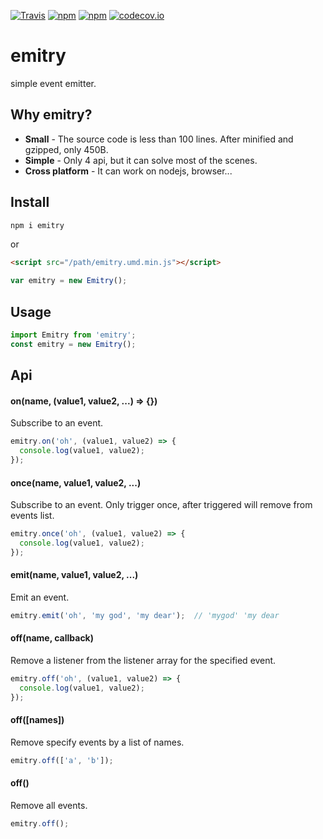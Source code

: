 [![Travis](https://img.shields.io/travis/PengJiyuan/emitry.svg)](https://travis-ci.org/PengJiyuan/emitry)
[![npm](https://img.shields.io/npm/v/emitry.svg)](https://www.npmjs.com/package/emitry)
[![npm](https://img.shields.io/npm/l/emitry.svg)](https://www.npmjs.com/package/emitry)
[![codecov.io](https://codecov.io/github/PengJiyuan/emitry/coverage.svg?branch=master)](https://codecov.io/github/PengJiyuan/emitry?branch=master)

# emitry
simple event emitter.

## Why emitry?

* **Small** - The source code is less than 100 lines. After minified and gzipped, only 450B.
* **Simple** - Only 4 api, but it can solve most of the scenes.
* **Cross platform** - It can work on nodejs, browser...

## Install

```bash
npm i emitry
```

or

```html
<script src="/path/emitry.umd.min.js"></script>
```

```javascript
var emitry = new Emitry();
```

## Usage

```javascript
import Emitry from 'emitry';
const emitry = new Emitry();
```

## Api

#### on(name, (value1, value2, ...) => {})

Subscribe to an event.

```javascript
emitry.on('oh', (value1, value2) => {
  console.log(value1, value2);
});
```

#### once(name, value1, value2, ...)

Subscribe to an event. Only trigger once, after triggered will remove from events list.

```javascript
emitry.once('oh', (value1, value2) => {
  console.log(value1, value2);
});
```

#### emit(name, value1, value2, ...)

Emit an event.

```javascript
emitry.emit('oh', 'my god', 'my dear');  // 'mygod' 'my dear
```

#### off(name, callback)

Remove a listener from the listener array for the specified event.

```javascript
emitry.off('oh', (value1, value2) => {
  console.log(value1, value2);
});
```

#### off([names])

Remove specify events by a list of names.

```javascript
emitry.off(['a', 'b']);
```

#### off()

Remove all events.

```javascript
emitry.off();
```
